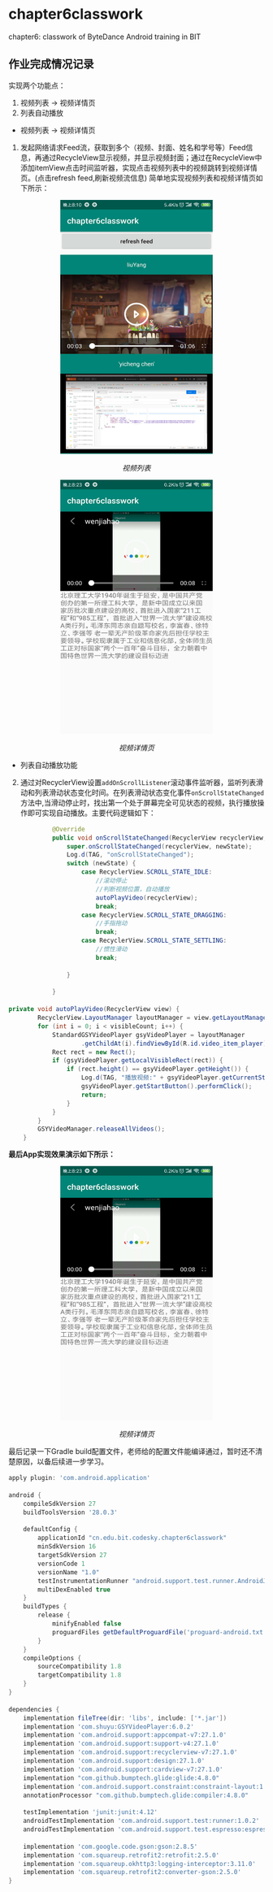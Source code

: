 # chapter6classwork
chapter6: classwork of ByteDance Android training in BIT

## 作业完成情况记录

实现两个功能点：

1. 视频列表 -> 视频详情页
2. 列表自动播放

* 视频列表 -> 视频详情页

1. 发起网络请求Feed流，获取到多个（视频、封面、姓名和学号等）Feed信息，再通过RecycleView显示视频，并显示视频封面；通过在RecycleView中添加itemView点击时间监听器，实现点击视频列表中的视频跳转到视频详情页。(点击refresh feed,刷新视频流信息) 简单地实现视频列表和视频详情页如下所示：

<p align="center">
    <img src="./pic/video_list.jpg" alt="Sample"  width="300" height="500">
    <p align="center">
        <em>视频列表</em>
    </p>
</p>

<p align="center">
    <img src="./pic/video_detail.jpg" alt="Sample"  width="300" height="500">
    <p align="center">
        <em>视频详情页</em>
    </p>
</p>

* 列表自动播放功能

2. 通过对RecyclerView设置`addOnScrollListener`滚动事件监听器，监听列表滑动和列表滑动状态变化时间。在列表滑动状态变化事件`onScrollStateChanged`方法中,当滑动停止时，找出第一个处于屏幕完全可见状态的视频，执行播放操作即可实现自动播放。主要代码逻辑如下：

```java
            @Override
            public void onScrollStateChanged(RecyclerView recyclerView, int newState) {
                super.onScrollStateChanged(recyclerView, newState);
                Log.d(TAG, "onScrollStateChanged");
                switch (newState) {
                    case RecyclerView.SCROLL_STATE_IDLE:
                        //滚动停止
                        //判断视频位置，自动播放
                        autoPlayVideo(recyclerView);
                        break;
                    case RecyclerView.SCROLL_STATE_DRAGGING:
                        //手指拖动
                        break;
                    case RecyclerView.SCROLL_STATE_SETTLING:
                        //惯性滑动
                        break;

                }

            }

private void autoPlayVideo(RecyclerView view) {
        RecyclerView.LayoutManager layoutManager = view.getLayoutManager();
        for (int i = 0; i < visibleCount; i++) {
            StandardGSYVideoPlayer gsyVideoPlayer = layoutManager
                    .getChildAt(i).findViewById(R.id.video_item_player);
            Rect rect = new Rect();
            if (gsyVideoPlayer.getLocalVisibleRect(rect)) {
                if (rect.height() == gsyVideoPlayer.getHeight()) {
                    Log.d(TAG, "播放视频:" + gsyVideoPlayer.getCurrentState());
                    gsyVideoPlayer.getStartButton().performClick();
                    return;
                }
            }
        }
        GSYVideoManager.releaseAllVideos();
    }
```


**最后App实现效果演示如下所示：**

<p align="center">
    <img src="./pic/video_detail.jpg" alt="Sample"  width="300" height="500">
    <p align="center">
        <em>视频详情页</em>
    </p>
</p>


最后记录一下Gradle build配置文件，老师给的配置文件能编译通过，暂时还不清楚原因，以备后续进一步学习。

```gradle
apply plugin: 'com.android.application'

android {
    compileSdkVersion 27
    buildToolsVersion '28.0.3'

    defaultConfig {
        applicationId "cn.edu.bit.codesky.chapter6classwork"
        minSdkVersion 16
        targetSdkVersion 27
        versionCode 1
        versionName "1.0"
        testInstrumentationRunner "android.support.test.runner.AndroidJUnitRunner"
        multiDexEnabled true
    }
    buildTypes {
        release {
            minifyEnabled false
            proguardFiles getDefaultProguardFile('proguard-android.txt'), 'proguard-rules.pro'
        }
    }
    compileOptions {
        sourceCompatibility 1.8
        targetCompatibility 1.8
    }
}

dependencies {
    implementation fileTree(dir: 'libs', include: ['*.jar'])
    implementation 'com.shuyu:GSYVideoPlayer:6.0.2'
    implementation 'com.android.support:appcompat-v7:27.1.0'
    implementation 'com.android.support:support-v4:27.1.0'
    implementation 'com.android.support:recyclerview-v7:27.1.0'
    implementation 'com.android.support:design:27.1.0'
    implementation 'com.android.support:cardview-v7:27.1.0'
    implementation "com.github.bumptech.glide:glide:4.8.0"
    implementation 'com.android.support.constraint:constraint-layout:1.1.3'
    annotationProcessor "com.github.bumptech.glide:compiler:4.8.0"

    testImplementation 'junit:junit:4.12'
    androidTestImplementation 'com.android.support.test:runner:1.0.2'
    androidTestImplementation 'com.android.support.test.espresso:espresso-core:3.0.2'

    implementation 'com.google.code.gson:gson:2.8.5'
    implementation 'com.squareup.retrofit2:retrofit:2.5.0'
    implementation 'com.squareup.okhttp3:logging-interceptor:3.11.0'
    implementation 'com.squareup.retrofit2:converter-gson:2.5.0'
}

```
